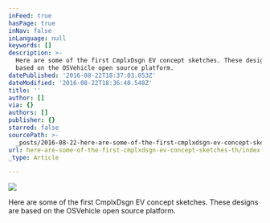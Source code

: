 ```yaml
---
inFeed: true
hasPage: true
inNav: false
inLanguage: null
keywords: []
description: >-
  Here are some of the first CmplxDsgn EV concept sketches. These designs are
  based on the OSVehicle open source platform.
datePublished: '2016-08-22T18:37:03.053Z'
dateModified: '2016-08-22T18:36:40.548Z'
title: ''
author: []
via: {}
authors: []
publisher: {}
starred: false
sourcePath: >-
  _posts/2016-08-22-here-are-some-of-the-first-cmplxdsgn-ev-concept-sketches-th.md
url: here-are-some-of-the-first-cmplxdsgn-ev-concept-sketches-th/index.html
_type: Article

---
```

![](https://the-grid-user-content.s3-us-west-2.amazonaws.com/d7341df2-ee47-434a-a86b-9f96c3c71cc9.jpg)

Here are some of the first CmplxDsgn EV concept sketches. These designs are based on the OSVehicle open source platform.